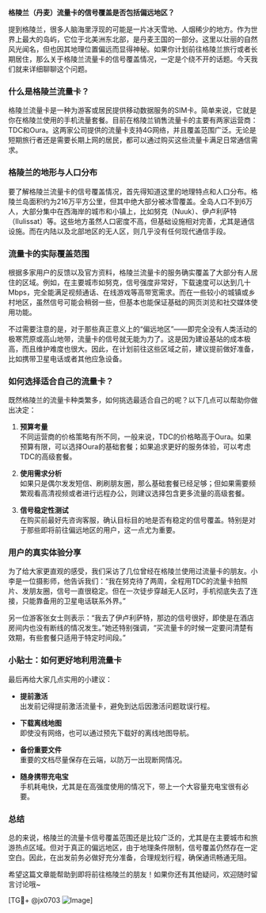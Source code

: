 **格陵兰（丹麦）流量卡的信号覆盖是否包括偏远地区？**

提到格陵兰，很多人脑海里浮现的可能是一片冰天雪地、人烟稀少的地方。作为世界上最大的岛屿，它位于北美洲东北部，是丹麦王国的一部分。这里以壮丽的自然风光闻名，但也因其地理位置偏远而显得神秘。如果你计划前往格陵兰旅行或者长期居住，那么关于格陵兰流量卡的信号覆盖情况，一定是个绕不开的话题。今天我们就来详细聊聊这个问题。

### 什么是格陵兰流量卡？

格陵兰流量卡是一种为游客或居民提供移动数据服务的SIM卡。简单来说，它就是你在格陵兰使用的手机流量套餐。目前在格陵兰销售流量卡的主要有两家运营商：TDC和Oura。这两家公司提供的流量卡支持4G网络，并且覆盖范围广泛。无论是短期旅行者还是需要长期上网的居民，都可以通过购买这些流量卡满足日常通信需求。

### 格陵兰的地形与人口分布

要了解格陵兰流量卡的信号覆盖情况，首先得知道这里的地理特点和人口分布。格陵兰岛面积约为216万平方公里，但其中绝大部分被冰雪覆盖。全岛人口不到6万人，大部分集中在西海岸的城市和小镇上，比如努克（Nuuk）、伊卢利萨特（Ilulissat）等。这些地方虽然人口密度不高，但基础设施相对完善，尤其是通信设施。而在内陆以及北部地区的无人区，则几乎没有任何现代通信手段。

### 流量卡的实际覆盖范围

根据多家用户的反馈以及官方资料，格陵兰流量卡的服务确实覆盖了大部分有人居住的区域。例如，在主要城市如努克，信号强度非常好，下载速度可以达到几十Mbps，完全能满足视频通话、在线游戏等高带宽需求。而在一些较小的城镇或乡村地区，虽然信号可能会稍弱一些，但基本也能保证基础的网页浏览和社交媒体使用功能。

不过需要注意的是，对于那些真正意义上的“偏远地区”——即完全没有人类活动的极寒荒原或高山地带，流量卡的信号就无能为力了。这是因为建设基站的成本极高，而且维护难度也很大。因此，在计划前往这些区域之前，建议提前做好准备，比如携带卫星电话或者其他应急设备。

### 如何选择适合自己的流量卡？

既然格陵兰的流量卡种类繁多，如何挑选最适合自己的呢？以下几点可以帮助你做出决定：

1. **预算考量**  
   不同运营商的价格策略有所不同，一般来说，TDC的价格略高于Oura。如果预算有限，可以选择Oura的基础套餐；如果追求更好的服务体验，可以考虑TDC的高级套餐。

2. **使用需求分析**  
   如果只是偶尔发发短信、刷刷朋友圈，那么基础套餐已经足够；但如果需要频繁观看高清视频或者进行远程办公，则建议选择包含更多流量的高级套餐。

3. **信号稳定性测试**  
   在购买前最好先咨询客服，确认目标目的地是否有稳定的信号覆盖。特别是对于那些即将前往偏远地区的用户，这一点尤为重要。

### 用户的真实体验分享

为了给大家更直观的感受，我们采访了几位曾经在格陵兰使用过流量卡的朋友。小李是一位摄影师，他告诉我们：“我在努克待了两周，全程用TDC的流量卡拍照片、发朋友圈，信号一直很稳定。但在一次徒步穿越无人区时，手机彻底失去了连接，只能靠备用的卫星电话联系外界。”

另一位游客张女士则表示：“我去了伊卢利萨特，那边的信号很好，即使是在酒店房间内也没有断线的情况发生。”她还特别强调，“买流量卡的时候一定要问清楚有效期，有些套餐只适用于特定时间段。”

### 小贴士：如何更好地利用流量卡

最后再给大家几点实用的小建议：

- **提前激活**  
  出发前记得提前激活流量卡，避免到达后因激活问题耽误行程。
  
- **下载离线地图**  
  即使没有网络，也可以通过预先下载好的离线地图导航。

- **备份重要文件**  
  重要的文档尽量保存在云端，以防万一出现断网情况。

- **随身携带充电宝**  
  手机耗电快，尤其是在高强度使用的情况下，带上一个大容量充电宝很有必要。

### 总结

总的来说，格陵兰的流量卡信号覆盖范围还是比较广泛的，尤其是在主要城市和旅游热点区域。但对于真正的偏远地区，由于地理条件限制，信号覆盖仍然存在一定空白。因此，在出发前务必做好充分准备，合理规划行程，确保通讯畅通无阻。

希望这篇文章能帮助到即将前往格陵兰的朋友！如果你还有其他疑问，欢迎随时留言讨论哦~

[TG💪+ @jx0703 ![Image](https://github.com/user-attachments/assets/dbca1d08-cadb-493c-b0ec-ad6f7a83f270)]